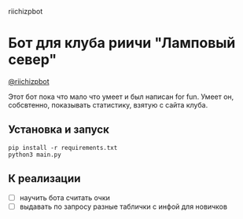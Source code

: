 riichizpbot

# Бот для клуба риичи "Ламповый север"

[@riichizpbot](https://t.me/riichizpbot)

Этот бот пока что мало что умеет и был написан for fun.
Умеет он, собсвтенно, показывать статистику, взятую с сайта клуба.


## Установка и запуск

```
pip install -r requirements.txt
python3 main.py
```

## К реализации
- [ ] научить бота считать очки
- [ ] выдавать по запросу разные таблички с инфой для новичков 
